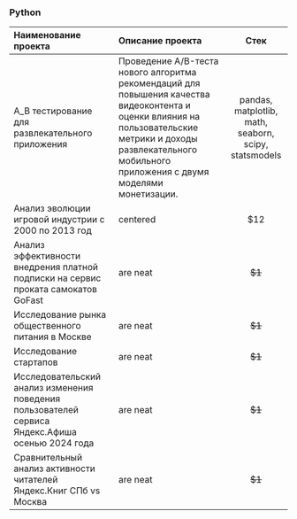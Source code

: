 ### Python

| Наименование проекта | Описание проекта  |Стек |
|:------------- |:---------------| :-------------:|
| А_В тестирование для развлекательного приложения     | Проведение A/B-теста нового алгоритма рекомендаций для повышения качества видеоконтента и оценки влияния на пользовательские метрики и доходы развлекательного мобильного приложения с двумя моделями монетизации. |  pandas, matplotlib, math, seaborn, scipy, statsmodels|
| Анализ эволюции игровой индустрии с 2000 по 2013 год    | centered        |         $12   |
| Анализ эффективности внедрения платной подписки на сервис проката самокатов GoFast| are neat        |        ~~$1~~ |
| Исследование рынка общественного питания в Москве| are neat        |        ~~$1~~ |
| Исследование стартапов| are neat        |        ~~$1~~ |
| Исследовательский анализ изменения поведения пользователей сервиса Яндекс.Афиша осенью 2024 года | are neat        |        ~~$1~~ |
| Сравнительный анализ активности читателей Яндекс.Книг СПб vs Москва| are neat        |        ~~$1~~ |
